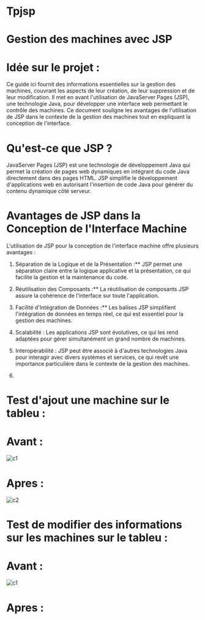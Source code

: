 # Tpjsp
# Gestion des machines avec JSP
# Idée sur le projet :
Ce guide ici fournit des informations essentielles sur la gestion des machines, couvrant les aspects de leur création, de leur suppression et de leur modification. Il met en avant l'utilisation de JavaServer Pages (JSP), une technologie Java, pour développer une interface web permettant le contrôle des machines. Ce document souligne les avantages de l'utilisation de JSP dans le contexte de la gestion des machines tout en expliquant la conception de l'interface.

# Qu'est-ce que JSP ?
JavaServer Pages (JSP) est une technologie de développement Java qui permet la création de pages web dynamiques en intégrant du code Java directement dans des pages HTML. JSP simplifie le développement d'applications web en autorisant l'insertion de code Java pour générer du contenu dynamique côté serveur.

# Avantages de JSP dans la Conception de l'Interface Machine
L'utilisation de JSP pour la conception de l'interface machine offre plusieurs avantages :

1. Séparation de la Logique et de la Présentation :** JSP permet une séparation claire entre la logique applicative et la présentation, ce qui facilite la gestion et la maintenance du code.

2. Réutilisation des Composants :** La réutilisation de composants JSP assure la cohérence de l'interface sur toute l'application.

3. Facilité d'Intégration de Données :** Les balises JSP simplifient l'intégration de données en temps réel, ce qui est essentiel pour la gestion des machines.

4. Scalabilité : Les applications JSP sont évolutives, ce qui les rend adaptées pour gérer simultanément un grand nombre de machines.

5. Interopérabilité : JSP peut être associé à d'autres technologies Java pour interagir avec divers systèmes et services, ce qui revêt une importance particulière dans le contexte de la gestion des machines.
6. 

# Test d'ajout une machine sur le tableu :
# Avant :
![c1](https://github.com/salmachtioui/Tpjsp/assets/147477621/497244ae-0003-4b43-a916-26cfb552b725)
# Apres :
![c2](https://github.com/salmachtioui/Tpjsp/assets/147477621/600a2413-1396-48f3-8845-11bfa82c4a2e)
# Test de modifier des informations sur les machines  sur le tableu :
# Avant :
![c1](https://github.com/salmachtioui/Tpjsp/assets/147477621/497244ae-0003-4b43-a916-26cfb552b725)
# Apres :
